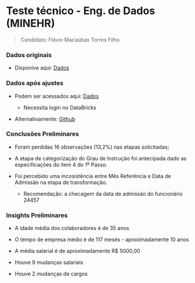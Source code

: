 # Teste técnico - Eng. de Dados (MINEHR)

 > Candidato: Flávio Macaúbas Torres Filho
 

### Dados originais

* Disponíve aqui: [Dados](https://github.com/FlavioMacaubas/desafio_minerh/blob/master/base_mensalizada_de_funcionarios.csv)

### Dados após ajustes

* Podem ser acessados aqui: [Dados](https://community.cloud.databricks.com/?o=1934713391467732#table/default/base_mensalizada_de_funcionarios_csv)
  + Necessita login no DataBricks

* Alternativamente: [Github](https://github.com/FlavioMacaubas/desafio_minerh/blob/master/dados_finais.csv)


### Conclusões Preliminares

* Foram perdidas 16 observações (13,2%) nas etapas solicitadas;

* A etapa de categorização do Grau de Instrução foi antecipada dado as especificações do item 4 do 1º Passo.

* Foi percebido uma incosistência entre Mês Referência e Data de Admissão na etapa de transformação.

  + Recomendação: a checagem da data de admissão do funcionário 24457
  
### Insights Preliminares

* A idade média dos colaboradores é de 35 anos

* O tempo de empresa médio é de 117 meses - aproximadamente 10 anos

* A média salarial é de aproximadamente R$ 5000,00

* Houve 9 mudanças salariais

* Houve 2 mudanças de cargos
